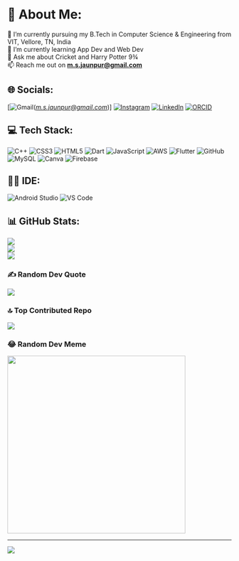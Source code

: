 # 💫 About Me:
🔭 I’m currently pursuing my B.Tech in Computer Science & Engineering from VIT, Vellore, TN, India<br>🌱 I’m currently learning App Dev  and Web Dev <br>💬 Ask me about Cricket and Harry Potter 9¾<br>📫 Reach me out on **m.s.jaunpur@gmail.com**


## 🌐 Socials:
[![Gmail](https://img.shields.io/badge/Gmail-D14836?style=for-the-badge&logo=gmail&logoColor=white)(*m.s.jaunpur@gmail.com*)]
[![Instagram](https://img.shields.io/badge/Instagram-E4405F?style=for-the-badge&logo=instagram&logoColor=white)](https://instagram.com/manvendrasingh09) [![LinkedIn](https://img.shields.io/badge/LinkedIn-0077B5?style=for-the-badge&logo=linkedin&logoColor=white)](https://linkedin.com/in/manvendrasingh09) [![ORCID](https://img.shields.io/badge/orcid-A6CE39?style=for-the-badge&logo=orcid&logoColor=white)](https://orcid.org/0009-0004-6600-5792)

## 💻 Tech Stack:
![C++](https://img.shields.io/badge/c++-%2300599C.svg?style=for-the-badge&logo=c%2B%2B&logoColor=white) ![CSS3](https://img.shields.io/badge/css3-%231572B6.svg?style=for-the-badge&logo=css3&logoColor=white) ![HTML5](https://img.shields.io/badge/html5-%23E34F26.svg?style=for-the-badge&logo=html5&logoColor=white) ![Dart](https://img.shields.io/badge/dart-%230175C2.svg?style=for-the-badge&logo=dart&logoColor=white) ![JavaScript](https://img.shields.io/badge/javascript-%23323330.svg?style=for-the-badge&logo=javascript&logoColor=%23F7DF1E) ![AWS](https://img.shields.io/badge/AWS-%23FF9900.svg?style=for-the-badge&logo=amazon-aws&logoColor=white) ![Flutter](https://img.shields.io/badge/Flutter-%2302569B.svg?style=for-the-badge&logo=Flutter&logoColor=white) ![GitHub](https://img.shields.io/badge/GitHub-%23121011.svg?style=for-the-badge&logo=github&logoColor=white) ![MySQL](https://img.shields.io/badge/mysql-%2300f.svg?style=for-the-badge&logo=mysql&logoColor=white) ![Canva](https://img.shields.io/badge/Canva-%2300C4CC.svg?style=for-the-badge&logo=Canva&logoColor=white) ![Firebase](https://img.shields.io/badge/firebase-ffca28?style=for-the-badge&logo=firebase&logoColor=black)

## 👩‍💻 IDE:
![Android Studio](https://img.shields.io/badge/Android_Studio-3DDC84?style=for-the-badge&logo=android-studio&logoColor=whitehttps://img.shields.io/badge/Android_Studio-3DDC84?style=for-the-badge&logo=android-studio&logoColor=white) ![VS Code](https://img.shields.io/badge/VSCode-0078D4?style=for-the-badge&logo=visual%20studio%20code&logoColor=white)

## 📊 GitHub Stats:
![](https://github-readme-stats.vercel.app/api?username=manvendrasingh09&theme=dark&hide_border=false&include_all_commits=false&count_private=false)<br/>
![](https://github-readme-streak-stats.herokuapp.com/?user=manvendrasingh09&theme=dark&hide_border=false)<br/>
![](https://github-readme-stats.vercel.app/api/top-langs/?username=manvendrasingh09&theme=dark&hide_border=false&include_all_commits=false&count_private=false&layout=compact)

### ✍️ Random Dev Quote
![](https://quotes-github-readme.vercel.app/api?type=horizontal&theme=dark)

### 🔝 Top Contributed Repo
![](https://github-contributor-stats.vercel.app/api?username=manvendrasingh09&limit=5&theme=dark&combine_all_yearly_contributions=true)

### 😂 Random Dev Meme
<img src='https://randommeme-five.vercel.app/' style="height: 400px;"/>

---
[![](https://visitcount.itsvg.in/api?id=manvendrasingh09&icon=1&color=0)](https://visitcount.itsvg.in)
